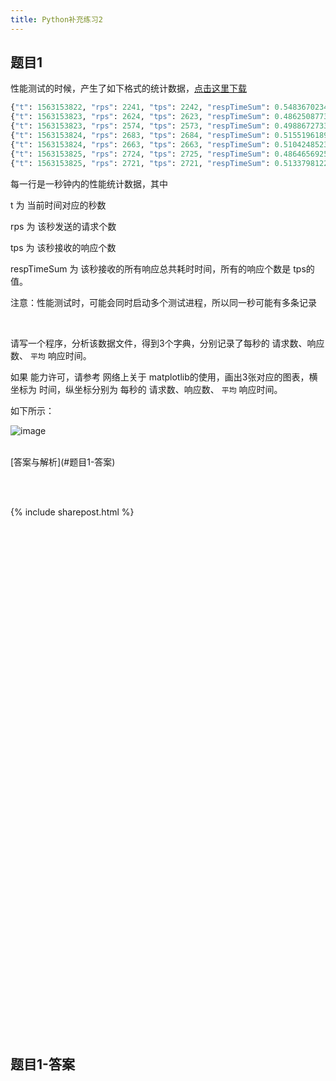 ```yaml
---
title: Python补充练习2
---
```


## 题目1

性能测试的时候，产生了如下格式的统计数据，[点击这里下载](http://v.python666.vip/file/py/stats001.sts)

```py
{"t": 1563153822, "rps": 2241, "tps": 2242, "respTimeSum": 0.5483670234680176}
{"t": 1563153823, "rps": 2624, "tps": 2623, "respTimeSum": 0.4862508773803711}
{"t": 1563153823, "rps": 2574, "tps": 2573, "respTimeSum": 0.4988672733306885}
{"t": 1563153824, "rps": 2683, "tps": 2684, "respTimeSum": 0.5155196189880371}
{"t": 1563153824, "rps": 2663, "tps": 2663, "respTimeSum": 0.5104248523712158}
{"t": 1563153825, "rps": 2724, "tps": 2725, "respTimeSum": 0.4864656925201416}
{"t": 1563153825, "rps": 2721, "tps": 2721, "respTimeSum": 0.5133798122406006}
```

每一行是一秒钟内的性能统计数据，其中

t  为 当前时间对应的秒数

rps 为 该秒发送的请求个数

tps 为 该秒接收的响应个数

respTimeSum 为 该秒接收的所有响应总共耗时时间，所有的响应个数是 tps的值。

注意：性能测试时，可能会同时启动多个测试进程，所以同一秒可能有多条记录

<br>

请写一个程序，分析该数据文件，得到3个字典，分别记录了每秒的 请求数、响应数、 ```平均``` 响应时间。


如果 能力许可，请参考 网络上关于 matplotlib的使用，画出3张对应的图表，横坐标为 时间，纵坐标分别为  每秒的 请求数、响应数、 ```平均``` 响应时间。

如下所示：

![image](https://user-images.githubusercontent.com/36462795/61200876-6d374000-a715-11e9-932d-3609ed29b87d.png)

<br>
[答案与解析](#题目1-答案)

<br><br>
 


{% include sharepost.html %}


<br><br><br><br><br><br><br><br><br><br><br><br><br><br><br><br><br><br><br><br><br><br><br><br><br><br><br><br><br><br><br><br><br><br><br><br><br><br><br><br><br><br><br><br><br><br><br><br>

## 题目1-答案



```python
```

